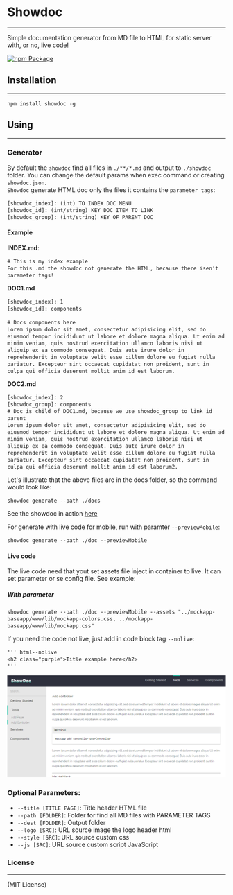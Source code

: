
# Showdoc
-------

Simple documentation generator from MD file to HTML for static server with, or no, live code!

[![npm Package](https://img.shields.io/npm/v/showdoc.svg?style=flat-square)](https://www.npmjs.org/package/showdoc)

## Installation
-------

```
npm install showdoc -g
```

## Using
-------

### Generator

By default the `showdoc` find all files in `./**/*.md` and output to `./showdoc` folder. You can change the default params when exec command or creating `showdoc.json`.  
`Showdoc` generate HTML doc only the files it contains the `parameter tags`:  

```
[showdoc_index]: (int) TO INDEX DOC MENU
[showdoc_id]: (int/string) KEY DOC ITEM TO LINK
[showdoc_group]: (int/string) KEY OF PARENT DOC

```

#### Example

**INDEX.md**:
```
# This is my index example
For this .md the showdoc not generate the HTML, because there isen't parameter tags!
```
**DOC1.md**
```
[showdoc_index]: 1
[showdoc_id]: components

# Docs components here
Lorem ipsum dolor sit amet, consectetur adipisicing elit, sed do eiusmod tempor incididunt ut labore et dolore magna aliqua. Ut enim ad minim veniam, quis nostrud exercitation ullamco laboris nisi ut aliquip ex ea commodo consequat. Duis aute irure dolor in reprehenderit in voluptate velit esse cillum dolore eu fugiat nulla pariatur. Excepteur sint occaecat cupidatat non proident, sunt in culpa qui officia deserunt mollit anim id est laborum.
```
**DOC2.md**
```
[showdoc_index]: 2
[showdoc_group]: components
# Doc is child of DOC1.md, because we use showdoc_group to link id parent
Lorem ipsum dolor sit amet, consectetur adipisicing elit, sed do eiusmod tempor incididunt ut labore et dolore magna aliqua. Ut enim ad minim veniam, quis nostrud exercitation ullamco laboris nisi ut aliquip ex ea commodo consequat. Duis aute irure dolor in reprehenderit in voluptate velit esse cillum dolore eu fugiat nulla pariatur. Excepteur sint occaecat cupidatat non proident, sunt in culpa qui officia deserunt mollit anim id est laborum2.
```

Let's illustrate that the above files are in the docs folder, so the command would look like:

```
showdoc generate --path ./docs
```

See the showdoc in action [here](https://github.com/fabiorogeriosj/mockapp/tree/master/docs)

For generate with live code for mobile, run with paramter `--previewMobile`:

```
showdoc generate --path ./doc --previewMobile
```

#### Live code

The live code need that yout set assets file inject in container to live. It can set parameter or se config file. See example:

##### With parameter

```
showdoc generate --path ./doc --previewMobile --assets "../mockapp-baseapp/www/lib/mockapp-colors.css, ../mockapp-baseapp/www/lib/mockapp.css"
```

If you need the code not live, just add in code block tag `--nolive`:

```
''' html--nolive
<h2 class="purple">Title example here</h2>
'''
```



![Example](example.png)

### Optional Parameters:

- `--title [TITLE PAGE]`:  Title header HTML file
- `--path [FOLDER]`:  Folder for find all MD files with PARAMETER TAGS
- `--dest [FOLDER]`:  Output folder
- `--logo [SRC]`:  URL source image the logo header html
- `--style [SRC]`:  URL source custom css
- `--js [SRC]`:  URL source custom script JavaScript


### License
-------

(MIT License)
